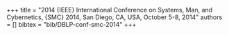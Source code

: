 +++
title =  "2014 {IEEE} International Conference on Systems, Man, and Cybernetics, {SMC} 2014, San Diego, CA, USA, October 5-8, 2014"
authors = []
bibtex = "bib/DBLP-conf-smc-2014"
+++
